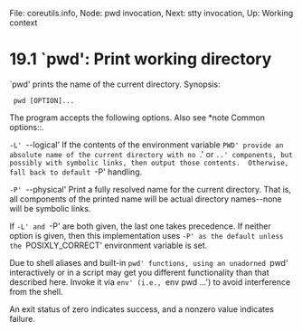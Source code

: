File: coreutils.info,  Node: pwd invocation,  Next: stty invocation,  Up: Working context

19.1 `pwd': Print working directory
===================================

`pwd' prints the name of the current directory.  Synopsis:

     pwd [OPTION]...

   The program accepts the following options.  Also see *note Common
options::.

`-L'
`--logical'
     If the contents of the environment variable `PWD' provide an
     absolute name of the current directory with no `.' or `..'
     components, but possibly with symbolic links, then output those
     contents.  Otherwise, fall back to default `-P' handling.

`-P'
`--physical'
     Print a fully resolved name for the current directory.  That is,
     all components of the printed name will be actual directory
     names--none will be symbolic links.

   If `-L' and `-P' are both given, the last one takes precedence.  If
neither option is given, then this implementation uses `-P' as the
default unless the `POSIXLY_CORRECT' environment variable is set.

   Due to shell aliases and built-in `pwd' functions, using an
unadorned `pwd' interactively or in a script may get you different
functionality than that described here.  Invoke it via `env' (i.e.,
`env pwd ...') to avoid interference from the shell.

   An exit status of zero indicates success, and a nonzero value
indicates failure.

